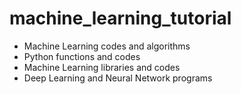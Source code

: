 # machine_learning_tutorial
<ul><li>Machine Learning codes and algorithms</li>
  <li>Python functions and codes</li>
  <li>Machine Learning libraries and codes</li>
<li>Deep Learning and Neural Network programs</li>
</ul>

